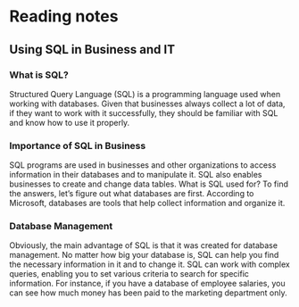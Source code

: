 # Reading notes
## Using SQL in Business and IT
### What is SQL?
Structured Query Language (SQL) is a programming language used when working with databases. Given that businesses always collect a lot of data, if they want to work with it successfully, they should be familiar with SQL and know how to use it properly.

### Importance of SQL in Business
SQL programs are used in businesses and other organizations to access information in their databases and to manipulate it. SQL also enables businesses to create and change data tables. What is SQL used for? To find the answers, let’s figure out what databases are first. According to Microsoft, databases are tools that help collect information and organize it.
### Database Management
Obviously, the main advantage of SQL is that it was created for database management. No matter how big your database is, SQL can help you find the necessary information in it and to change it. SQL can work with complex queries, enabling you to set various criteria to search for specific information. For instance, if you have a database of employee salaries, you can see how much money has been paid to the marketing department only.